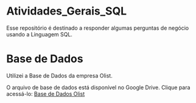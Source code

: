 # Atividades_Gerais_SQL

Esse repositório é destinado a responder algumas perguntas de negócio usando a Linguagem SQL.

# Base de Dados
Utilizei a Base de Dados da empresa Olist.

O arquivo de base de dados está disponível no Google Drive. Clique para acessá-lo:
[Base de Dados Olist](https://drive.google.com/file/d/1R_JJUxY89uMzwxapclUQzD4ZfEB474Dg/view?usp=drive_link)


